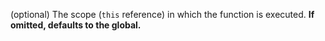 (optional) The scope (`this` reference) in which the function is executed.
<strong>If omitted, defaults to the global.</strong>

